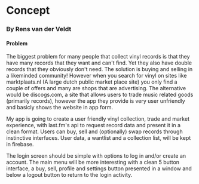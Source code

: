 # Concept
### By Rens van der Veldt

#### Problem
The biggest problem for many people that collect vinyl records is that they have many records that they want and can't find. Yet they also have double records that they obviously don't need. The solution is buying and selling in a likeminded community! However when you search for vinyl on sites like marktplaats.nl (A large dutch public market place site) you only find a couple of offers and many are shops that are advertising. The alternative would be discogs.com, a site that allows users to trade music related goods (primarily records), however the app they provide is very user unfriendly and basicly shows the website in app form.

My app is going to create a user friendly vinyl collection, trade and market experience, with last.fm's api to request record data and present it in a clean format. Users can buy, sell and (optionally) swap records through instinctive interfaces. User data, a wantlist and a collection list, will be kept in firebase.

The login screen should be simple with options to log in and/or create an account.
The main menu will be more interesting with a clean 5 button interface, a buy, sell, profile and settings button presented in a window and below a logout button to return to the login activity.
